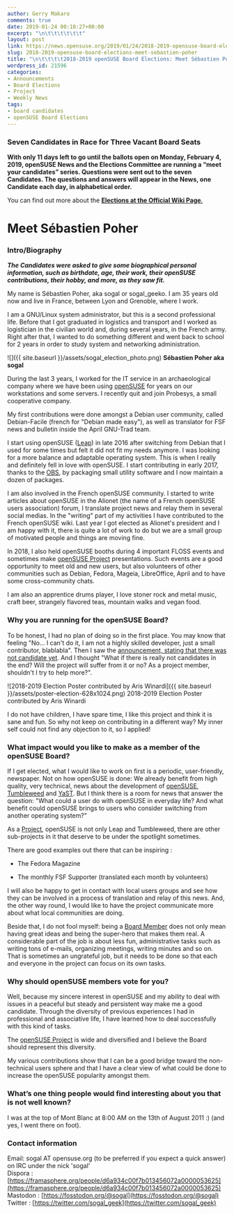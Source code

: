 ```yaml
---
author: Gerry Makaro
comments: true
date: 2019-01-24 00:10:27+00:00
excerpt: "\n\t\t\t\t\t\t"
layout: post
link: https://news.opensuse.org/2019/01/24/2018-2019-opensuse-board-elections-meet-sebastien-poher/
slug: 2018-2019-opensuse-board-elections-meet-sebastien-poher
title: "\n\t\t\t\t2018-2019 openSUSE Board Elections: Meet Sébastien Poher\t\t"
wordpress_id: 21596
categories:
- Announcements
- Board Elections
- Project
- Weekly News
tags:
- board candidates
- openSUSE Board Elections
---
```




### Seven Candidates in Race for Three Vacant Board Seats







**With only 11 days left to go until the ballots open on Monday, February 4, 2019, openSUSE News and the Elections Committee are running a “meet your candidates” series. Questions were sent out to the seven Candidates. The questions and answers will appear in the News, one Candidate each day, in alphabetical order.**







You can find out more about the [**Elections at the Official Wiki Page**.](https://en.opensuse.org/openSUSE:Board_election)







# Meet Sébastien Poher







### Intro/Biography







_**The Candidates were asked to give some biographical personal information, such as birthdate, age, their work, their openSUSE contributions, their hobby, and more, as they saw fit.**_







My name is Sébastien Poher, aka sogal or sogal_geeko. I am 35 years old now and live in France, between Lyon and Grenoble, where I work.







I am a GNU/Linux system administrator, but this is a second professional life. Before that I got graduated in logistics and transport and I worked as logistician in the civilian world and, during several years, in the French army. Right after that, I wanted to do something different and went back to school for 2 years in order to study system and networking administration.








![]({{ site.baseurl }}/assets/sogal_election_photo.png)
**Sébastien Poher aka sogal**









During the last 3 years, I worked for the IT service in an archaeological company where we have been using [openSUSE](https://www.opensuse.org/) for years on our workstations and some servers. I recently quit and join Probesys, a small cooperative company.







My first contributions were done amongst a Debian user community, called Debian-Facile (french for "Debian made easy"), as well as translator for FSF news and bulletin inside the April GNU-Trad team.







I start using openSUSE ([Leap](https://www.opensuse.org/#Leap)) in late 2016 after switching from Debian that I used for some times but felt it did not fit my needs anymore. I was looking for a more balance and adaptable operating system. This is when I really and definitely fell in love with openSUSE. I start contributing in early 2017, thanks to the [OBS](https://build.opensuse.org/project/show/home:sogal), by packaging small utility software and I now maintain a dozen of packages.







I am also involved in the French openSUSE community. I started to write articles about openSUSE in the Alionet (the name of a French openSUSE users association) forum, I translate project news and relay them in several social medias. In the "writing" part of my activities I have contributed to the French openSUSE wiki. Last year I got elected as Alionet's president and I am happy with it, there is quite a lot of work to do but we are a small group of motivated people and things are moving fine.







In 2018, I also held openSUSE booths during 4 important FLOSS events and sometimes make [openSUSE Project](https://en.opensuse.org/Portal:Project) presentations. Such events are a good opportunity to meet old and new users, but also volunteers of other communities such as Debian, Fedora, Mageia, LibreOffice, April and to have some cross-community chats.







I am also an apprentice drums player, I love stoner rock and metal music, craft beer, strangely flavored teas, mountain walks and vegan food.







### Why you are running for the openSUSE Board?







To be honest, I had no plan of doing so in the first place. You may know that feeling "No… I can't do it, I am not a highly skilled developer, just a small contributor, blablabla". Then I saw the [announcement, stating that there was not candidate yet](https://news.opensuse.org/2019/01/04/no-candidates-board-might-be-forced-to-hand-pick-new-board-members/). And I thought "What if there is really not candidates in the end? Will the project will suffer from it or no? As a project member, shouldn't I try to help more?".








![2018-2019 Election Poster contributed by Aris Winardi]({{ site.baseurl }}/assets/poster-election-628x1024.png)
2018-2019 Election Poster contributed by Aris Winardi









I do not have children, I have spare time, I like this project and think it is sane and fun. So why not keep on contributing in a different way? My inner self could not find any objection to it, so I applied!







### What impact would you like to make as a member of the openSUSE Board?







If I get elected, what I would like to work on first is a periodic, user-friendly, newspaper. Not on how openSUSE is done: We already benefit from high quality, very technical, news about the development of [openSUSE](https://www.opensuse.org/), [Tumbleweed](https://www.opensuse.org/#Tumbleweed) and [YaST](https://en.opensuse.org/Portal:YaST). But I think there is a room for news that answer the question: "What could a user do with openSUSE in everyday life? And what benefit could openSUSE brings to users who consider switching from another operating system?"







As a [Project](https://en.opensuse.org/Portal:Project), openSUSE is not only Leap and Tumbleweed, there are other sub-projects in it that deserve to be under the spotlight sometimes.







There are good examples out there that can be inspiring :









  * The Fedora Magazine


  * The monthly FSF Supporter (translated each month by volunteers)







I will also be happy to get in contact with local users groups and see how they can be involved in a process of translation and relay of this news. And, the other way round, I would like to have the project communicate more about what local communities are doing.







Beside that, I do not fool myself: being a [Board Member](https://en.opensuse.org/openSUSE:Board) does not only mean having great ideas and being the super-hero that makes them real. A considerable part of the job is about less fun, administrative tasks such as writing tons of e-mails, organizing meetings, writing minutes and so on. That is sometimes an ungrateful job, but it needs to be done so that each and everyone in the project can focus on its own tasks.







### Why should openSUSE members vote for you?







Well, because my sincere interest in openSUSE and my ability to deal with issues in a peaceful but steady and persistent way make me a good candidate. Through the diversity of previous experiences I had in professional and associative life, I have learned how to deal successfully with this kind of tasks.







The [openSUSE Project](https://en.opensuse.org/Portal:Project) is wide and diversified and I believe the Board should represent this diversity.







My various contributions show that I can be a good bridge toward the non-technical users sphere and that I have a clear view of what could be done to increase the openSUSE popularity amongst them.







### What’s one thing people would find interesting about you that is not well known?







I was at the top of Mont Blanc at 8:00 AM on the 13th of August 2011 :) (and yes, I went there on foot).







### Contact information







Email: sogal AT opensuse.org (to be preferred if you expect a quick answer)  
on IRC under the nick 'sogal'  
Dispora : [https://framasphere.org/people/d6a934c00f7b013456072a0000053625](https://framasphere.org/people/d6a934c00f7b013456072a0000053625)  
Mastodon : [https://fosstodon.org/@sogal](https://fosstodon.org/@sogal)  
Twitter : [https://twitter.com/sogal_geek](https://twitter.com/sogal_geek)


		

